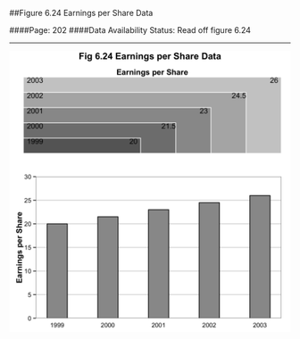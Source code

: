 ##Figure 6.24 Earnings per Share Data

####Page: 202
####Data Availability Status: Read off figure 6.24
***
![`Earnings per Share Data`](fig06-24_earnings-per-share-data.png)


